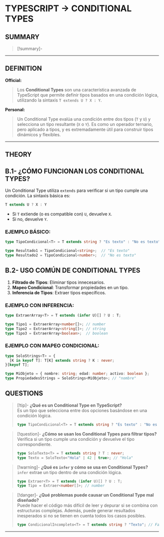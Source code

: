 # TYPESCRIPT -> CONDITIONAL TYPES
## SUMMARY
> [!summary]-
> 
- - - 
## DEFINITION

**Official:**  
> Los **Conditional Types** son una característica avanzada de TypeScript que permite definir tipos basados en una condición lógica, utilizando la sintaxis `T extends U ? X : Y`.

**Personal:**  
> Un Conditional Type evalúa una condición entre dos tipos (`T` y `U`) y selecciona un tipo resultante (`X` o `Y`). Es como un operador ternario, pero aplicado a tipos, y es extremadamente útil para construir tipos dinámicos y flexibles.

---

## THEORY

## B.1- ¿CÓMO FUNCIONAN LOS CONDITIONAL TYPES?

Un Conditional Type utiliza `extends` para verificar si un tipo cumple una condición. La sintaxis básica es:

```typescript
T extends U ? X : Y
```

- Si `T` extiende (o es compatible con) `U`, devuelve `X`.
- Si no, devuelve `Y`.

### EJEMPLO BÁSICO:
```ts
type TipoCondicional<T> = T extends string ? "Es texto" : "No es texto";

type Resultado1 = TipoCondicional<string>;  // "Es texto"
type Resultado2 = TipoCondicional<number>;  // "No es texto"
```

## B.2- USO COMÚN DE CONDITIONAL TYPES

1. **Filtrado de Tipos**: Eliminar tipos innecesarios.
2. **Mapeo Condicional**: Transformar propiedades en un tipo.
3. **Inferencia de Tipos**: Extraer tipos específicos.

### EJEMPLO CON INFERENCIA:

```ts
type ExtraerArray<T> = T extends (infer U)[] ? U : T;

type Tipo1 = ExtraerArray<number[]>; // number
type Tipo2 = ExtraerArray<string[]>; // string
type Tipo3 = ExtraerArray<boolean>;  // boolean
```

### EJEMPLO CON MAPEO CONDICIONAL:

```ts
type SoloStrings<T> = {
  [K in keyof T]: T[K] extends string ? K : never;
}[keyof T];

type MiObjeto = { nombre: string; edad: number; activo: boolean };
type PropiedadesStrings = SoloStrings<MiObjeto>; // "nombre"
```

## QUESTIONS

> [!tip]- **¿Qué es un Conditional Type en TypeScript?**  
> Es un tipo que selecciona entre dos opciones basándose en una condición lógica.
> ```ts
>type TipoCondicional<T> = T extends string ? "Es texto" : "No es texto";
>```

>[!question]- **¿Cómo se usan los Conditional Types para filtrar tipos?**  
Verifica si un tipo cumple una condición y devuelve el tipo correspondiente.
>```ts
>type SoloTexto<T> = T extends string ? T : never;
>type Texto = SoloTexto<"Hola" | 42 | true>; // "Hola"
>```

>[!warning]- **¿Qué es `infer` y cómo se usa en Conditional Types?**  
>`infer` extrae un tipo dentro de una condición lógica.
>```ts
>type Extraer<T> = T extends (infer U)[] ? U : T;
>type Tipo = Extraer<number[]>; // number
>```

>[!danger]- **¿Qué problemas puede causar un Conditional Type mal diseñado?**  
>Puede hacer el código más difícil de leer y depurar si se combina con estructuras complejas. 
>Además, puede generar resultados inesperados si no se tienen en cuenta todos los casos posibles.
>```ts
>type CondicionalIncompleto<T> = T extends string ? "Texto"; // Falta el caso contrario
>```
- - - 
